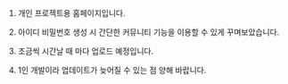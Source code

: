 1. 개인 프로젝트용 홈페이지입니다.

2. 아이디 비밀번호 생성 시 간단한 커뮤니티 기능을 이용할 수 있게 꾸며보았습니다.

3. 조금씩 시간날 때 마다 업로드 예정입니다.

4. 1인 개발이라 업데이트가 늦어질 수 있는 점 양해 바랍니다.